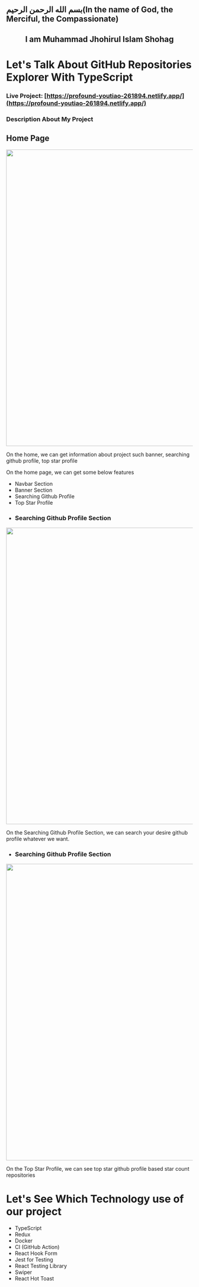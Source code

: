 <h2>بسم الله الرحمن الرحيم(In the name of God, the Merciful, the Compassionate)<h2>

<h2 align="center">I am Muhammad Jhohirul Islam Shohag</h2>

# Let's Talk About GitHub Repositories Explorer With TypeScript

### Live Project: [https://profound-youtiao-261894.netlify.app/](https://profound-youtiao-261894.netlify.app/)


### Description About My Project

## Home Page

<div align="center">
    <img width="800" src="https://github.com/MuhammadShohagIslam/API-Development/blob/main/preview/home.png">
</div> 
<p>On the home, we can get information about project such banner, searching github profile, top star profile</p>

<p>On the home page, we can get some below features</p>
<ul>
    <li>Navbar Section</li>
    <li>Banner Section</li>
    <li>Searching Github Profile</li>
    <li>Top Star Profile</li>
</ul>

-   ### Searching Github Profile Section
<div align="center">
    <img width="800" src="https://github.com/MuhammadShohagIslam/ecommerce-frontend/blob/main/preview/search.JPG">
</div> 
<p>On the Searching Github Profile Section, we can search your desire github profile whatever we want. </p>

-   ### Searching Github Profile Section
<div align="center">
    <img width="800" src="https://github.com/MuhammadShohagIslam/ecommerce-frontend/blob/main/preview/top-start-profile.JPG">
</div> 
<p>On the Top Star Profile, we can see top star github profile based star count repositories</p>

# Let's See Which Technology use of our project
- TypeScript
- Redux
- Docker
- CI (GitHub Action)
- React Hook Form
- Jest for Testing
- React Testing Library
- Swiper
- React Hot Toast



